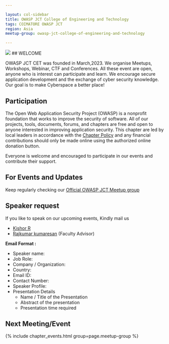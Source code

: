 ```yaml
---

layout: col-sidebar
title: OWASP JCT College of Engineering and Technology
tags: COIMATORE OWASP JCT
region: Asia
meetup-group: owasp-jct-college-of-engineering-and-technology

---
```



 <img src="assets/images/logobanner.md">
## WELCOME
 
OWASP JCT CET was founded in March,2023. We organise Meetups, Workshops, Webinar, CTF and Conferences. All these event are open, anyone who is interest can participate and learn. We encourage secure application development and the exchange of cyber security knowledge. Our goal is to make Cyberspace a better place!


## Participation
The Open Web Application Security Project (OWASP) is a nonprofit foundation that works to improve the security of software. All of our projects, tools, documents, forums, and chapters are free and open to anyone interested in improving application security. This chapter are led by local leaders in accordance with the [Chapter Policy](https://owasp.org/www-policy/) and any financial contributions should only be made online using the authorized online donation button.

Everyone is welcome and encouraged to participate in our events and contribute their support.

## For Events and Updates
Keep regularly checking our [Official OWASP JCT Meetup group](https://www.meetup.com/owasp-jct-college-of-engineering-and-technology/)

## Speaker request
If you like to speak on our upcoming events, Kindly mail us
* [Kishor R](mailto:kishor.ravi@owasp.org)
* [Rajkumar kumaresan](mailto:rajkumar.kumerasan@owasp.org) (Faculty Advisor)

**Email Format :**

- Speaker name:
- Job Role:
- Company / Organization:
- Country:
- Email ID:
- Contact Number:
- Speaker Profile:
- Presentation Details
    - Name / Title of the Presentation
    - Abstract of the presentation
    - Presentation time required
    
    
Next Meeting/Event <!-- You should keep this section as it will populate your meetup events -->
---------------------
{% include chapter_events.html group=page.meetup-group %}


